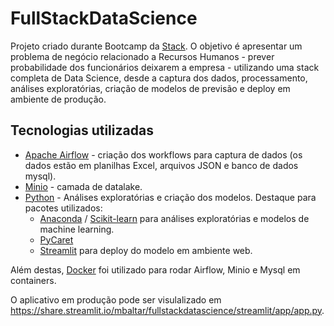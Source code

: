 # FullStackDataScience

Projeto criado durante Bootcamp da [Stack](https://stacktecnologias.com.br/). O objetivo é apresentar um problema de negócio relacionado a Recursos Humanos - prever probabilidade dos funcionários deixarem a empresa - utilizando uma stack completa de Data Science, desde a captura dos dados, processamento, análises exploratórias, criação de modelos de previsão e deploy em ambiente de produção.

## Tecnologias utilizadas
- [Apache Airflow](https://airflow.apache.org/) - criação dos workflows para captura de dados (os dados estão em planilhas Excel, arquivos JSON e banco de dados mysql).
- [Minio](https://min.io/) - camada de datalake.
- [Python](https://www.python.org/) - Análises exploratórias e criação dos modelos. Destaque para pacotes utilizados:
    - [Anaconda](https://www.anaconda.com/) / [Scikit-learn](https://scikit-learn.org/stable/) para análises exploratórias e modelos de machine learning.
    - [PyCaret](https://pycaret.org/)
    - [Streamlit](https://streamlit.io/) para deploy do modelo em ambiente web.

Além destas, [Docker](https://www.docker.com/) foi utilizado para rodar Airflow, Minio e Mysql em containers.

O aplicativo em produção pode ser visulalizado em https://share.streamlit.io/mbaltar/fullstackdatascience/streamlit/app/app.py.
